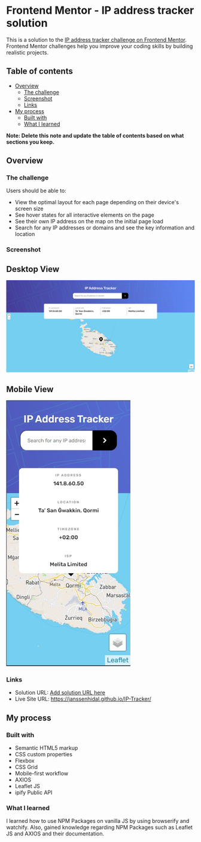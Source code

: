 # Frontend Mentor - IP address tracker solution

This is a solution to the [IP address tracker challenge on Frontend Mentor](https://www.frontendmentor.io/challenges/ip-address-tracker-I8-0yYAH0). Frontend Mentor challenges help you improve your coding skills by building realistic projects. 

## Table of contents

- [Overview](#overview)
  - [The challenge](#the-challenge)
  - [Screenshot](#screenshot)
  - [Links](#links)
- [My process](#my-process)
  - [Built with](#built-with)
  - [What I learned](#what-i-learned)

**Note: Delete this note and update the table of contents based on what sections you keep.**

## Overview

### The challenge

Users should be able to:

- View the optimal layout for each page depending on their device's screen size
- See hover states for all interactive elements on the page
- See their own IP address on the map on the initial page load
- Search for any IP addresses or domains and see the key information and location

### Screenshot

## Desktop View

![](./desktop-view.png)

## Mobile View

![](./mobile-view.jpg)

### Links

- Solution URL: [Add solution URL here](https://your-solution-url.com)
- Live Site URL: https://janssenhidal.github.io/IP-Tracker/

## My process

### Built with

- Semantic HTML5 markup
- CSS custom properties
- Flexbox
- CSS Grid
- Mobile-first workflow
- AXIOS
- Leaflet JS
- ipify Public API


### What I learned

I learned how to use NPM Packages on vanilla JS by using browserify and watchify. Also, gained knowledge regarding NPM Packages such as Leaflet JS and AXIOS and their documentation.